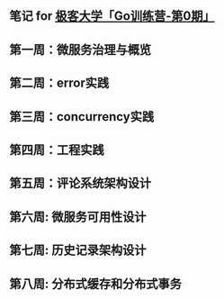 笔记 for [极客大学「Go训练营-第0期」](https://u.geekbang.org/subject/go?utm_identify=geekuni&utm_source=university&utm_medium=home&utm_content=hotbanner1&utm_campaign=hotbanner1)
---

## 第一周：微服务治理与概览
## 第二周：error实践
## 第三周：concurrency实践
## 第四周：工程实践
## 第五周：评论系统架构设计
## 第六周: 微服务可用性设计
## 第七周: 历史记录架构设计
## 第八周: 分布式缓存和分布式事务
